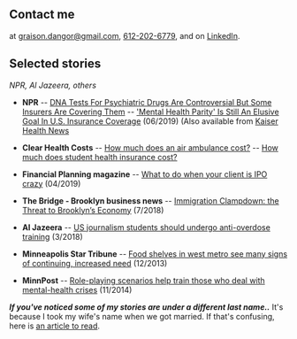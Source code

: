 ## Contact me
at <graison.dangor@gmail.com>, [612-202-6779](tel:6122026779), and on [LinkedIn](https://linkedin.com/in/graisondangor).

## Selected stories
_NPR, Al Jazeera, others_

- **NPR**
-- [DNA Tests For Psychiatric Drugs Are Controversial But Some Insurers Are Covering Them](https://www.npr.org/sections/health-shots/2019/10/17/766473930/dna-tests-for-psychiatric-drugs-are-controversial-but-some-insurers-are-covering)
-- ['Mental Health Parity' Is Still An Elusive Goal In U.S. Insurance Coverage](https://www.npr.org/sections/health-shots/2019/06/07/730404539/mental-health-parity-is-still-an-elusive-goal-in-u-s-insurance-coverage) (06/2019) (Also available from [Kaiser Health News](https://khn.org/news/legal-promise-of-equal-mental-health-treatment-often-falls-short/)

- **Clear Health Costs**
-- [How much does an air ambulance cost?](https://clearhealthcosts.com/blog/2019/10/how-much-does-an-air-ambulance-cost/)
-- [How much does student health insurance cost?](https://clearhealthcosts.com/blog/2019/09/how-much-does-student-health-insurance-cost/)

- **Financial Planning magazine**
-- [What to do when your client is IPO crazy](https://www.financial-planning.com/news/lyft-uber-pinterest-slack-should-your-clients-buy-ipos) (04/2019)

-   **The Bridge - Brooklyn business news**
-- [Immigration Clampdown: the Threat to Brooklyn’s Economy](https://thebridgebk.com/immigration-clampdown-threat-brooklyns-economy/) (7/2018)

-   **Al Jazeera**
-- [US journalism students should undergo anti-overdose training](https://www.aljazeera.com/indepth/opinion/journalism-students-undergo-anti-overdose-training-180315125055224.html) (3/2018)

-   **Minneapolis Star Tribune**
-- [Food shelves in west metro see many signs of continuing, increased need](http://www.startribune.com/food-shelves-in-west-metro-see-many-signs-of-continuing-increased-need/236073631/) (12/2013)

-   **MinnPost**
-- [Role-playing scenarios help train those who deal with mental-health crises](https://www.minnpost.com/politics-policy/2014/11/role-playing-scenarios-help-train-those-who-deal-mental-health-crises/) (11/2014)


***If you've noticed some of my stories are under a different last name..***
It's because I took my wife's name when we got married. If that's confusing, here is [an article to read](https://www.bbc.com/news/stories-42720646).
